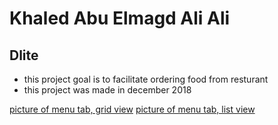 Khaled Abu Elmagd Ali Ali
======================
Dlite
----------------------
* this project goal is to facilitate ordering food from resturant
* this project was made in december 2018

[picture of menu tab, grid view](picture1.png)
[picture of menu tab, list view](picture2.png)
